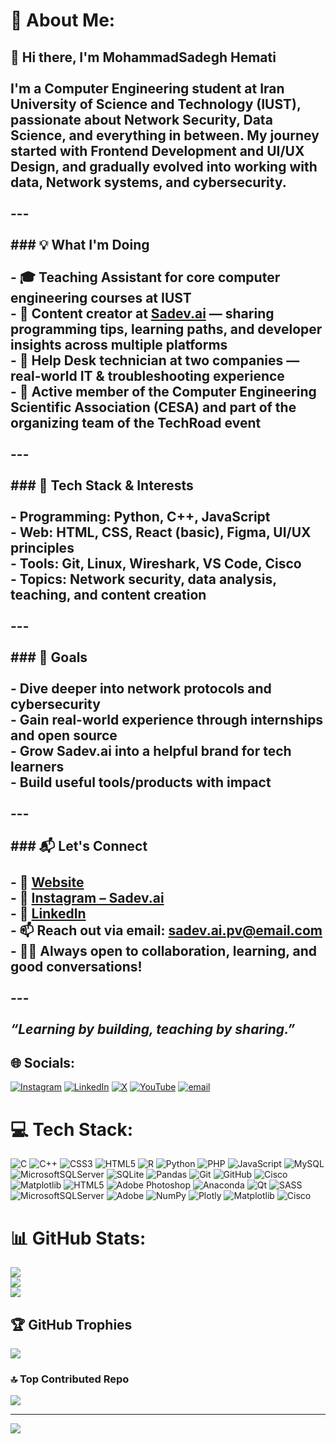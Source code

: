# 💫 About Me:
## 👋 Hi there, I'm MohammadSadegh Hemati<br><br>I'm a Computer Engineering student at **Iran University of Science and Technology (IUST)**, passionate about **Network Security**, **Data Science**, and everything in between. My journey started with **Frontend Development** and **UI/UX Design**, and gradually evolved into working with data,  Network systems, and cybersecurity.<br><br>---<br><br> ### 💡 What I'm Doing<br><br>- 🎓 Teaching Assistant for core computer engineering courses at IUST  <br>- 🧠 Content creator at **[Sadev.ai](https://takl.ink/Sadev.ai/)** — sharing programming tips, learning paths, and developer insights across multiple platforms  <br>- 💼 Help Desk technician at two companies — real-world IT & troubleshooting experience  <br>- 👥 Active member of the **Computer Engineering Scientific Association (CESA)** and part of the organizing team of the **TechRoad** event  <br><br>---<br><br> ### 🧰 Tech Stack & Interests<br><br>- Programming: Python, C++, JavaScript  <br>- Web: HTML, CSS, React (basic), Figma, UI/UX principles  <br>- Tools: Git, Linux, Wireshark, VS Code, Cisco <br>- Topics: Network security, data analysis, teaching, and content creation<br><br>---<br><br> ### 🚀 Goals<br><br>- Dive deeper into **network protocols and cybersecurity**<br>- Gain real-world experience through internships and open source<br>- Grow **Sadev.ai** into a helpful brand for tech learners<br>- Build useful tools/products with impact<br><br>---<br><br> ### 📬 Let's Connect<br><br>- 💼 [Website](https://takl.ink/Sadev.ai/)<br>- 📸 [Instagram – Sadev.ai](https://instagram.com/sadev.ai)<br>- 🔗 [LinkedIn](https://www.linkedin.com/in/mohammad-sadegh-hemati)<br>- 📫 Reach out via email: sadev.ai.pv@email.com  <br>- 🧑‍💻 Always open to collaboration, learning, and good conversations!<br><br>---<br><br>*“Learning by building, teaching by sharing.”*<br>


## 🌐 Socials:
[![Instagram](https://img.shields.io/badge/Instagram-%23E4405F.svg?logo=Instagram&logoColor=white)](https://instagram.com/sadev.ai) [![LinkedIn](https://img.shields.io/badge/LinkedIn-%230077B5.svg?logo=linkedin&logoColor=white)](https://linkedin.com/in/https://www.linkedin.com/in/mohammad-sadegh-hemati) [![X](https://img.shields.io/badge/X-black.svg?logo=X&logoColor=white)](https://x.com/sadev_ai) [![YouTube](https://img.shields.io/badge/YouTube-%23FF0000.svg?logo=YouTube&logoColor=white)](https://youtube.com/@https://youtube.com/@sadev-ai?si=uemDsEGsXUoKDcUP) [![email](https://img.shields.io/badge/Email-D14836?logo=gmail&logoColor=white)](mailto:sadev.ai.pv@gmail.com) 

# 💻 Tech Stack:
![C](https://img.shields.io/badge/c-%2300599C.svg?style=for-the-badge&logo=c&logoColor=white) ![C++](https://img.shields.io/badge/c++-%2300599C.svg?style=for-the-badge&logo=c%2B%2B&logoColor=white) ![CSS3](https://img.shields.io/badge/css3-%231572B6.svg?style=for-the-badge&logo=css3&logoColor=white) ![HTML5](https://img.shields.io/badge/html5-%23E34F26.svg?style=for-the-badge&logo=html5&logoColor=white) ![R](https://img.shields.io/badge/r-%23276DC3.svg?style=for-the-badge&logo=r&logoColor=white) ![Python](https://img.shields.io/badge/python-3670A0?style=for-the-badge&logo=python&logoColor=ffdd54) ![PHP](https://img.shields.io/badge/php-%23777BB4.svg?style=for-the-badge&logo=php&logoColor=white) ![JavaScript](https://img.shields.io/badge/javascript-%23323330.svg?style=for-the-badge&logo=javascript&logoColor=%23F7DF1E) ![MySQL](https://img.shields.io/badge/mysql-4479A1.svg?style=for-the-badge&logo=mysql&logoColor=white) ![MicrosoftSQLServer](https://img.shields.io/badge/Microsoft%20SQL%20Server-CC2927?style=for-the-badge&logo=microsoft%20sql%20server&logoColor=white) ![SQLite](https://img.shields.io/badge/sqlite-%2307405e.svg?style=for-the-badge&logo=sqlite&logoColor=white) ![Pandas](https://img.shields.io/badge/pandas-%23150458.svg?style=for-the-badge&logo=pandas&logoColor=white) ![Git](https://img.shields.io/badge/git-%23F05033.svg?style=for-the-badge&logo=git&logoColor=white) ![GitHub](https://img.shields.io/badge/github-%23121011.svg?style=for-the-badge&logo=github&logoColor=white) ![Cisco](https://img.shields.io/badge/cisco-%23049fd9.svg?style=for-the-badge&logo=cisco&logoColor=black) ![Matplotlib](https://img.shields.io/badge/Matplotlib-%23ffffff.svg?style=for-the-badge&logo=Matplotlib&logoColor=black) ![HTML5](https://img.shields.io/badge/html5-%23E34F26.svg?style=for-the-badge&logo=html5&logoColor=white) ![Adobe Photoshop](https://img.shields.io/badge/adobe%20photoshop-%2331A8FF.svg?style=for-the-badge&logo=adobe%20photoshop&logoColor=white) ![Anaconda](https://img.shields.io/badge/Anaconda-%2344A833.svg?style=for-the-badge&logo=anaconda&logoColor=white) ![Qt](https://img.shields.io/badge/Qt-%23217346.svg?style=for-the-badge&logo=Qt&logoColor=white) ![SASS](https://img.shields.io/badge/SASS-hotpink.svg?style=for-the-badge&logo=SASS&logoColor=white) ![MicrosoftSQLServer](https://img.shields.io/badge/Microsoft%20SQL%20Server-CC2927?style=for-the-badge&logo=microsoft%20sql%20server&logoColor=white) ![Adobe](https://img.shields.io/badge/adobe-%23FF0000.svg?style=for-the-badge&logo=adobe&logoColor=white) ![NumPy](https://img.shields.io/badge/numpy-%23013243.svg?style=for-the-badge&logo=numpy&logoColor=white) ![Plotly](https://img.shields.io/badge/Plotly-%233F4F75.svg?style=for-the-badge&logo=plotly&logoColor=white) ![Matplotlib](https://img.shields.io/badge/Matplotlib-%23ffffff.svg?style=for-the-badge&logo=Matplotlib&logoColor=black) ![Cisco](https://img.shields.io/badge/cisco-%23049fd9.svg?style=for-the-badge&logo=cisco&logoColor=black)
# 📊 GitHub Stats:
![](https://github-readme-stats.vercel.app/api?username=sadev-ai&theme=blueberry&hide_border=false&include_all_commits=true&count_private=true)<br/>
![](https://nirzak-streak-stats.vercel.app/?user=sadev-ai&theme=blueberry&hide_border=false)<br/>
![](https://github-readme-stats.vercel.app/api/top-langs/?username=sadev-ai&theme=blueberry&hide_border=false&include_all_commits=true&count_private=true&layout=compact)

## 🏆 GitHub Trophies
![](https://github-profile-trophy.vercel.app/?username=sadev-ai&theme=default&no-frame=false&no-bg=false&margin-w=4)

### 🔝 Top Contributed Repo
![](https://github-contributor-stats.vercel.app/api?username=sadev-ai&limit=5&theme=blueberry&combine_all_yearly_contributions=true)

---
[![](https://visitcount.itsvg.in/api?id=sadev-ai&icon=2&color=0)](https://visitcount.itsvg.in)

<!-- Proudly created with GPRM ( https://gprm.itsvg.in ) -->
